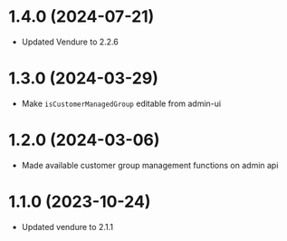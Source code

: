 # 1.4.0 (2024-07-21)

- Updated Vendure to 2.2.6

# 1.3.0 (2024-03-29)

- Make `isCustomerManagedGroup` editable from admin-ui

# 1.2.0 (2024-03-06)

- Made available customer group management functions on admin api

# 1.1.0 (2023-10-24)

- Updated vendure to 2.1.1
